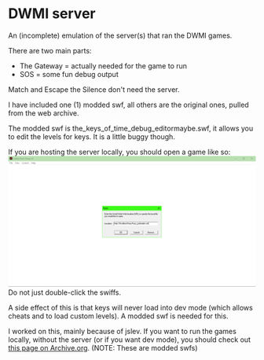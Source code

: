 # DWMI server
An (incomplete) emulation of the server(s) that ran the DWMI games.

There are two main parts: 
* The Gateway = actually needed for the game to run
* SOS = some fun debug output

Match and Escape the Silence don't need the server.

I have included one (1) modded swf, all others are the original ones, pulled from the web archive.

The modded swf is the_keys_of_time_debug_editormaybe.swf, it allows you to edit the levels for keys. It is a little buggy though.

If you are hosting the server locally, you should open a game like so:
![An image describing how to open the games in flash player](open.png)
Do not just double-click the swiffs.

A side effect of this is that keys will never load into dev mode (which allows cheats and to load custom levels). A modded swf is needed for this.

I worked on this, mainly because of jslev. If you want to run the games locally, without the server (or if you want dev mode), you should check out [this page on Archive.org](https://archive.org/details/doctorwhomonsterinvasionflash). (NOTE: These are modded swfs)
